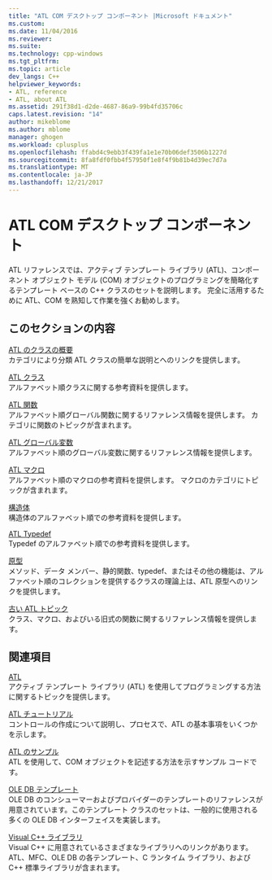 ```yaml
---
title: "ATL COM デスクトップ コンポーネント |Microsoft ドキュメント"
ms.custom: 
ms.date: 11/04/2016
ms.reviewer: 
ms.suite: 
ms.technology: cpp-windows
ms.tgt_pltfrm: 
ms.topic: article
dev_langs: C++
helpviewer_keywords:
- ATL, reference
- ATL, about ATL
ms.assetid: 291f38d1-d2de-4687-86a9-99b4fd35706c
caps.latest.revision: "14"
author: mikeblome
ms.author: mblome
manager: ghogen
ms.workload: cplusplus
ms.openlocfilehash: ffabd4c9ebb3f439fa1e1e70b06def3506b1227d
ms.sourcegitcommit: 8fa8fdf0fbb4f57950f1e8f4f9b81b4d39ec7d7a
ms.translationtype: MT
ms.contentlocale: ja-JP
ms.lasthandoff: 12/21/2017
---
```

# <a name="atl-com-desktop-components"></a>ATL COM デスクトップ コンポーネント
ATL リファレンスでは、アクティブ テンプレート ライブラリ (ATL)、コンポーネント オブジェクト モデル (COM) オブジェクトのプログラミングを簡略化するテンプレート ベースの C++ クラスのセットを説明します。 完全に活用するために ATL、COM を熟知して作業を強くお勧めします。  
  
## <a name="in-this-section"></a>このセクションの内容  
 [ATL のクラスの概要](../atl/atl-class-overview.md)  
 カテゴリにより分類 ATL クラスの簡単な説明とへのリンクを提供します。  
  
 [ATL クラス](../atl/reference/atl-classes.md)  
 アルファベット順クラスに関する参考資料を提供します。  
  
 [ATL 関数](../atl/reference/atl-functions.md)  
 アルファベット順グローバル関数に関するリファレンス情報を提供します。 カテゴリに関数のトピックが含まれます。  
  
 [ATL グローバル変数](../atl/reference/atl-global-variables.md)  
 アルファベット順のグローバル変数に関するリファレンス情報を提供します。  
  
 [ATL マクロ](../atl/reference/atl-macros.md)  
 アルファベット順のマクロの参考資料を提供します。 マクロのカテゴリにトピックが含まれます。  
  
 [構造体](../atl/reference/atl-structures.md)  
 構造体のアルファベット順での参考資料を提供します。  
  
 [ATL Typedef](../atl/reference/atl-typedefs.md)  
 Typedef のアルファベット順での参考資料を提供します。  
  
 [原型](../atl/reference/atl-archetypes.md)  
 メソッド、データ メンバー、静的関数、typedef、またはその他の機能は、アルファベット順のコレクションを提供するクラスの理論上は、ATL 原型へのリンクを提供します。  
  
 [古い ATL トピック](http://msdn.microsoft.com/en-us/7af0223d-148e-4a4c-bf9c-3e916a3b67ec)  
 クラス、マクロ、およびいる旧式の関数に関するリファレンス情報を提供します。  
  
## <a name="related-sections"></a>関連項目  
 [ATL](../atl/active-template-library-atl-concepts.md)  
 アクティブ テンプレート ライブラリ (ATL) を使用してプログラミングする方法に関するトピックを提供します。  
  
 [ATL チュートリアル](../atl/active-template-library-atl-tutorial.md)  
 コントロールの作成について説明し、プロセスで、ATL の基本事項をいくつかを示します。  
  
 [ATL のサンプル](../visual-cpp-samples.md)  
 ATL を使用して、COM オブジェクトを記述する方法を示すサンプル コードです。  
  
 [OLE DB テンプレート](../data/oledb/ole-db-templates.md)  
 OLE DB のコンシューマーおよびプロバイダーのテンプレートのリファレンスが用意されています。このテンプレート クラスのセットは、一般的に使用される多くの OLE DB インターフェイスを実装します。  
  
 [Visual C++ ライブラリ](http://msdn.microsoft.com/en-us/fec23c40-10c0-4857-9cdc-33a3b99b30ae)  
 Visual C++ に用意されているさまざまなライブラリへのリンクがあります。ATL、MFC、OLE DB の各テンプレート、C ランタイム ライブラリ、および C++ 標準ライブラリが含まれます。

